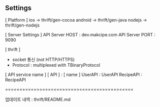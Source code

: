Settings
--------------------------------------------
[ Platform ]
ios 	->	thrift/gen-cocoa
android ->	thrift/gen-java
nodejs 	-> 	thrift/gen-nodejs

[ Server Settings ]
API Server HOST : dev.makcipe.com
API Server PORT : 9090

[ thrift ]
 - socket 통신 (not HTTP/HTTPS)
 - Protocol : multiplexed with TBinaryProtocol

[ API service name ]
[   API   ]	: [  name  ]
 UserAPI 	:  UserAPI
 RecipeAPI 	:  RecipeAPI

=============================================


업데이트 내역 : thrift/README.md